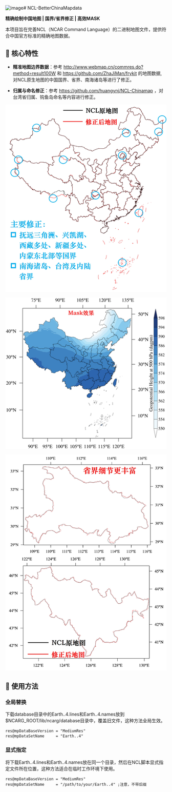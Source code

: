 ![image](https://github.com/user-attachments/assets/d97f078a-6e6a-471b-ab48-5b052240e2b7)# NCL-BetterChinaMapdata

**精确绘制中国地图 | 国界/省界修正 | 高效MASK**



本项目旨在完善NCL（NCAR Command Language）的二进制地图文件，提供符合中国官方标准的精确地图数据。

## 🌟 核心特性
- ​**精准地图边界数据**：参考 http://www.webmap.cn/commres.do?method=result100W 和 https://github.com/ZhaJiMan/frykit 的地图数据, 对NCL原生地图的中国国界、省界、南海诸岛等进行了修正。

- ​**归属与命名修正**：参考 https://github.com/huangynj/NCL-Chinamap ，对台湾省归属、钩鱼岛命名等内容进行修正。

![效果对比图](figs/pic0.jpg)


![效果对比图](figs/pic1.jpg)

![省界更多的细节](figs/pic2.jpg)

## 🚀 使用方法

### 全局替换
下载database目录中的Earth..4.lines和Earth..4.names放到$NCARG_ROOT/lib/ncarg/database目录中，覆盖旧文件，这种方法全局生效。
```ncl
res@mpDataBaseVersion = "MediumRes" 
res@mpDataSetName     = "Earth..4"
```

### 显式指定
将下载Earth..4.lines和Earth..4.names放在同一个目录，然后在NCL脚本显式指定文件所在位置，这种方法适合在临时工作环境下使用。
```ncl
res@mpDataBaseVersion = "MediumRes" 
res@mpDataSetName     = "/path/to/your/Earth..4" ;注意，不带后缀
```
